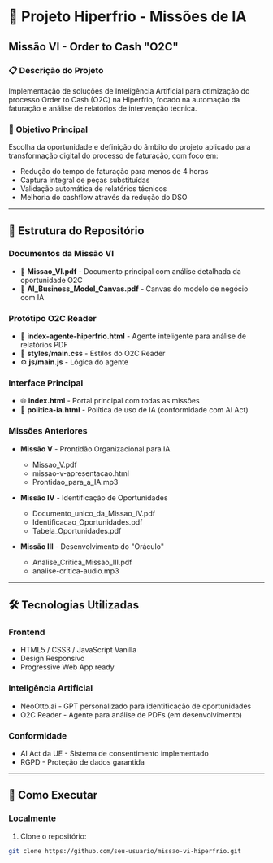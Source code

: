 # 🚀 Projeto Hiperfrio - Missões de IA

## Missão VI - Order to Cash "O2C" 

### 📋 Descrição do Projeto
Implementação de soluções de Inteligência Artificial para otimização do processo Order to Cash (O2C) na Hiperfrio, focado na automação da faturação e análise de relatórios de intervenção técnica.

### 🎯 Objetivo Principal
Escolha da oportunidade e definição do âmbito do projeto aplicado para transformação digital do processo de faturação, com foco em:
- Redução do tempo de faturação para menos de 4 horas
- Captura integral de peças substituídas
- Validação automática de relatórios técnicos
- Melhoria do cashflow através da redução do DSO

---

## 📁 Estrutura do Repositório

### Documentos da Missão VI
- 📄 **Missao_VI.pdf** - Documento principal com análise detalhada da oportunidade O2C
- 🎨 **AI_Business_Model_Canvas.pdf** - Canvas do modelo de negócio com IA

### Protótipo O2C Reader
- 🤖 **index-agente-hiperfrio.html** - Agente inteligente para análise de relatórios PDF
- 🎨 **styles/main.css** - Estilos do O2C Reader
- ⚙️ **js/main.js** - Lógica do agente

### Interface Principal
- 🌐 **index.html** - Portal principal com todas as missões
- 📜 **politica-ia.html** - Política de uso de IA (conformidade com AI Act)

### Missões Anteriores
- **Missão V** - Prontidão Organizacional para IA
  - Missao_V.pdf
  - missao-v-apresentacao.html
  - Prontidao_para_a_IA.mp3
  
- **Missão IV** - Identificação de Oportunidades
  - Documento_unico_da_Missao_IV.pdf
  - Identificacao_Oportunidades.pdf
  - Tabela_Oportunidades.pdf
  
- **Missão III** - Desenvolvimento do "Oráculo"
  - Analise_Critica_Missao_III.pdf
  - analise-critica-audio.mp3

---

## 🛠️ Tecnologias Utilizadas

### Frontend
- HTML5 / CSS3 / JavaScript Vanilla
- Design Responsivo
- Progressive Web App ready

### Inteligência Artificial
- NeoOtto.ai - GPT personalizado para identificação de oportunidades
- O2C Reader - Agente para análise de PDFs (em desenvolvimento)

### Conformidade
- AI Act da UE - Sistema de consentimento implementado
- RGPD - Proteção de dados garantida

---

## 🚀 Como Executar

### Localmente
1. Clone o repositório:
```bash
git clone https://github.com/seu-usuario/missao-vi-hiperfrio.git

